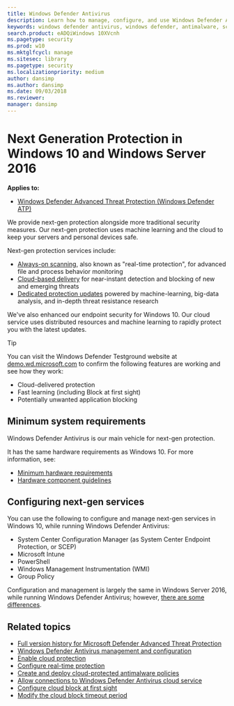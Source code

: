 ```yaml
---
title: Windows Defender Antivirus
description: Learn how to manage, configure, and use Windows Defender AV, the built-in antimalware and antivirus product available in Windows 10 and Windows Server 2016
keywords: windows defender antivirus, windows defender, antimalware, scep, system center endpoint protection, system center configuration manager, virus, malware, threat, detection, protection, security
search.product: eADQiWindows 10XVcnh
ms.pagetype: security
ms.prod: w10
ms.mktglfcycl: manage
ms.sitesec: library
ms.pagetype: security
ms.localizationpriority: medium
author: dansimp
ms.author: dansimp
ms.date: 09/03/2018
ms.reviewer: 
manager: dansimp
---
```


# Next Generation Protection in Windows 10 and Windows Server 2016

**Applies to:**

- [Windows Defender Advanced Threat Protection (Windows Defender ATP)](https://go.microsoft.com/fwlink/p/?linkid=2069559)

We provide next-gen protection alongside more traditional security measures. Our next-gen protection uses machine learning and the cloud to keep your servers and personal devices safe.

Next-gen protection services include:

- [Always-on scanning](configure-real-time-protection-windows-defender-antivirus.md), also known as "real-time protection", for advanced file and process behavior monitoring
- [Cloud-based delivery](utilize-microsoft-cloud-protection-windows-defender-antivirus.md) for near-instant detection and blocking of new and emerging threats
- [Dedicated protection updates](manage-updates-baselines-windows-defender-antivirus.md) powered by machine-learning, big-data analysis, and in-depth threat resistance research

We've also enhanced our endpoint security for Windows 10. Our cloud service uses distributed resources and machine learning to rapidly protect you with the latest updates.

>[!TIP]
>You can visit the Windows Defender Testground website at [demo.wd.microsoft.com](https://demo.wd.microsoft.com?ocid=cx-wddocs-testground) to confirm the following features are working and see how they work:
>
>- Cloud-delivered protection
>- Fast learning (including Block at first sight)
>- Potentially unwanted application blocking

## Minimum system requirements

Windows Defender Antivirus is our main vehicle for next-gen protection.

It has the same hardware requirements as Windows 10. For more information, see:

- [Minimum hardware requirements](https://msdn.microsoft.com/library/windows/hardware/dn915086.aspx)
- [Hardware component guidelines](https://msdn.microsoft.com/library/windows/hardware/dn915049.aspx)

## Configuring next-gen services

You can use the following to configure and manage next-gen services in Windows 10, while running Windows Defender Antivirus:

- System Center Configuration Manager (as System Center Endpoint Protection, or SCEP)
- Microsoft Intune
- PowerShell
- Windows Management Instrumentation (WMI)
- Group Policy

Configuration and management is largely the same in Windows Server 2016, while running  Windows Defender Antivirus; however, [there are some differences](windows-defender-antivirus-on-windows-server-2016.md).

## Related topics

- [Full version history for Microsoft Defender Advanced Threat Protection](../microsoft-defender-atp/whats-new-in-microsoft-defender-atp.md)
- [Windows Defender Antivirus management and configuration](configuration-management-reference-windows-defender-antivirus.md)
- [Enable cloud protection](enable-cloud-protection-windows-defender-antivirus.md)
- [Configure real-time protection](configure-real-time-protection-windows-defender-antivirus.md)
- [Create and deploy cloud-protected antimalware policies](https://docs.microsoft.com/sccm/protect/deploy-use/endpoint-antimalware-policies#cloud-protection-service)
- [Allow connections to Windows Defender Antivirus cloud service](configure-network-connections-windows-defender-antivirus)
- [Configure cloud block at first sight](configure-block-at-first-sight-windows-defender-antivirus.md)
- [Modify the cloud block timeout period](configure-cloud-block-timeout-period-windows-defender-antivirus.md)
